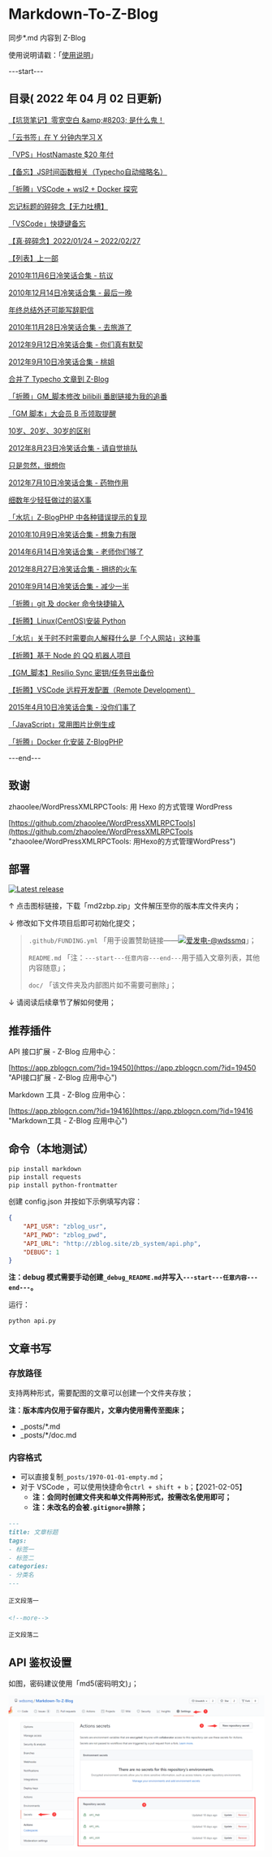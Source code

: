 # Markdown-To-Z-Blog

同步*.md 内容到 Z-Blog

使用说明请戳：「[使用说明](#部署 "使用说明")」

---start---

## 目录( 2022 年 04 月 02 日更新)

[【坑货笔记】零宽空白 &amp;amp;#8203; 是什么鬼！](https://www.wdssmq.com/post/20190818266.html "【坑货笔记】零宽空白 &amp;amp;#8203; 是什么鬼！")

[「云书签」在 Y 分钟内学习 X](https://www.wdssmq.com/post/20200629824.html "「云书签」在 Y 分钟内学习 X")

[「VPS」HostNamaste $20 年付](https://www.wdssmq.com/post/20220331233.html "「VPS」HostNamaste $20 年付")

[【备忘】JS时间函数相关（Typecho自动缩略名）](https://www.wdssmq.com/post/20120512985.html "【备忘】JS时间函数相关（Typecho自动缩略名）")

[「折腾」VSCode + wsl2 + Docker 探究](https://www.wdssmq.com/post/20220211184.html "「折腾」VSCode + wsl2 + Docker 探究")

[忘记标题的碎碎念【无力吐槽】](https://www.wdssmq.com/post/20141122436.html "忘记标题的碎碎念【无力吐槽】")

[「VSCode」快捷键备忘](https://www.wdssmq.com/post/20130525410.html "「VSCode」快捷键备忘")

[【真·碎碎念】2022/01/24 ~ 2022/02/27](https://www.wdssmq.com/post/20190705014.html "【真·碎碎念】2022/01/24 ~ 2022/02/27")

[【列表】上一部](https://www.wdssmq.com/post/20190520228.html "【列表】上一部")

[2010年11月6日冷笑话合集 - 抗议](https://www.wdssmq.com/post/2010Nian11Yue6RiXiaoHuaHeJi-KangYi.html "2010年11月6日冷笑话合集 - 抗议")

[2010年12月14日冷笑话合集 - 最后一晚](https://www.wdssmq.com/post/2010Nian12Yue14RiLengXiaoHuaHeJi-ZuiHouYiWan.html "2010年12月14日冷笑话合集 - 最后一晚")

[年终总结外还可能写辞职信](https://www.wdssmq.com/post/NianZhongZongJieWaiHaiKeNengXieCiZhiXin.html "年终总结外还可能写辞职信")

[2010年11月28日冷笑话合集 - 去旅游了](https://www.wdssmq.com/post/2010Nian11Yue28RiLengXiaoHuaHeJi-QuLvYouLe.html "2010年11月28日冷笑话合集 - 去旅游了")

[2012年9月12日冷笑话合集 - 你们真有默契](https://www.wdssmq.com/post/20100706785.html "2012年9月12日冷笑话合集 - 你们真有默契")

[2012年9月10日冷笑话合集 - 桃姐](https://www.wdssmq.com/post/20120910802.html "2012年9月10日冷笑话合集 - 桃姐")

[合并了 Typecho 文章到 Z-Blog](https://www.wdssmq.com/post/20200905897.html "合并了 Typecho 文章到 Z-Blog")

[「折腾」GM_脚本修改 bilibili 番剧链接为我的追番](https://www.wdssmq.com/post/20100222433.html "「折腾」GM_脚本修改 bilibili 番剧链接为我的追番")

[「GM 脚本」大会员 B 币领取提醒](https://www.wdssmq.com/post/20141219446.html "「GM 脚本」大会员 B 币领取提醒")

[10岁、20岁、30岁的区别](https://www.wdssmq.com/post/10Sui20Sui30SuiDeQuBie.html "10岁、20岁、30岁的区别")

[2012年8月23日冷笑话合集 - 请自觉排队](https://www.wdssmq.com/post/20100202644.html "2012年8月23日冷笑话合集 - 请自觉排队")

[只是忽然，很想你](https://www.wdssmq.com/post/20100419715.html "只是忽然，很想你")

[2012年7月10日冷笑话合集 - 药物作用](https://www.wdssmq.com/post/20120710686.html "2012年7月10日冷笑话合集 - 药物作用")

[细数年少轻狂做过的装X事](https://www.wdssmq.com/post/20120728252.html "细数年少轻狂做过的装X事")

[「水坑」Z-BlogPHP 中各种错误提示的复现](https://www.wdssmq.com/post/20200922437.html "「水坑」Z-BlogPHP 中各种错误提示的复现")

[2010年10月9日冷笑话合集 - 想象力有限](https://www.wdssmq.com/post/2010Nian10Yue9RiLengXiaoHuaHeJi-XiangQin.html "2010年10月9日冷笑话合集 - 想象力有限")

[2014年6月14日冷笑话合集 - 老师你们够了](https://www.wdssmq.com/post/20140614484.html "2014年6月14日冷笑话合集 - 老师你们够了")

[2012年8月27日冷笑话合集 - 拥挤的火车](https://www.wdssmq.com/post/20120828697.html "2012年8月27日冷笑话合集 - 拥挤的火车")

[2010年9月14日冷笑话合集 - 减少一半](https://www.wdssmq.com/post/2010nian9yue14rixiaohuaheji-jianshaoyiban.html "2010年9月14日冷笑话合集 - 减少一半")

[「折腾」git 及 docker 命令快捷输入](https://www.wdssmq.com/post/20171130103.html "「折腾」git 及 docker 命令快捷输入")

[【折腾】Linux(CentOS)安装 Python](https://www.wdssmq.com/post/20210224695.html "【折腾】Linux(CentOS)安装 Python")

[「水坑」关于时不时需要向人解释什么是「个人网站」这种事](https://www.wdssmq.com/post/20210828777.html "「水坑」关于时不时需要向人解释什么是「个人网站」这种事")

[【折腾】基于 Node 的 QQ 机器人项目](https://www.wdssmq.com/post/20210101974.html "【折腾】基于 Node 的 QQ 机器人项目")

[【GM_脚本】Resilio Sync 密钥/任务导出备份](https://www.wdssmq.com/post/20190130502.html "【GM_脚本】Resilio Sync 密钥/任务导出备份")

[【折腾】VSCode 远程开发配置（Remote Development）](https://www.wdssmq.com/post/20201120519.html "【折腾】VSCode 远程开发配置（Remote Development）")

[2015年4月10日冷笑话合集 - 没你们事了](https://www.wdssmq.com/post/20150410531.html "2015年4月10日冷笑话合集 - 没你们事了")

[「JavaScript」常用图片比例生成](https://www.wdssmq.com/post/20201121554.html "「JavaScript」常用图片比例生成")

[「折腾」Docker 化安装 Z-BlogPHP](https://www.wdssmq.com/post/20120817544.html "「折腾」Docker 化安装 Z-BlogPHP")

---end---

## 致谢

zhaoolee/WordPressXMLRPCTools: 用 Hexo 的方式管理 WordPress

[https://github.com/zhaoolee/WordPressXMLRPCTools](https://github.com/zhaoolee/WordPressXMLRPCTools "zhaoolee/WordPressXMLRPCTools: 用Hexo的方式管理WordPress")

## 部署

[![Latest release](https://img.shields.io/github/v/release/wdssmq/Markdown-To-Z-Blog?style=flat-square)](https://github.com/wdssmq/Markdown-To-Z-Blog/releases/latest "Latest release")

↑ 点击图标链接，下载「md2zbp.zip」文件解压至你的版本库文件夹内；

↓ 修改如下文件项目后即可初始化提交；

> `.github/FUNDING.yml` 「用于设置赞助链接——<a class="img-wrap" target="_blank" title="爱发电-@wdssmq" href="https://afdian.net/@wdssmq"><img src="https://img.shields.io/badge/%E7%88%B1%E5%8F%91%E7%94%B5-%40wdssmq-blueviolet" title="爱发电-@wdssmq" alt="爱发电-@wdssmq"></a>」；
>
> `README.md` 「注：`---start---任意内容---end---`用于插入文章列表，其他内容随意」；
>
> `doc/` 「该文件夹及内部图片如不需要可删除」；

↓ 请阅读后续章节了解如何使用；

## 推荐插件

API 接口扩展 - Z-Blog 应用中心：

[https://app.zblogcn.com/?id=19450](https://app.zblogcn.com/?id=19450 "API接口扩展 - Z-Blog 应用中心")

Markdown 工具 - Z-Blog 应用中心：

[https://app.zblogcn.com/?id=19416](https://app.zblogcn.com/?id=19416 "Markdown工具 - Z-Blog 应用中心")

## 命令（本地测试）

```shell
pip install markdown
pip install requests
pip install python-frontmatter
```

创建 config.json 并按如下示例填写内容：

```json
{
    "API_USR": "zblog_usr",
    "API_PWD": "zblog_pwd",
    "API_URL": "http://zblog.site/zb_system/api.php",
    "DEBUG": 1
}
```

**注：debug 模式需要手动创建`_debug_README.md`并写入`---start---任意内容---end---`。**

运行：

```bash
python api.py
```

## 文章书写

### 存放路径

支持两种形式，需要配图的文章可以创建一个文件夹存放；

**注：版本库内仅用于留存图片，文章内使用需传至图床；**

- _posts/*.md
- _posts/*/doc.md

### 内容格式

- 可以直接复制`_posts/1970-01-01-empty.md`；
- 对于 VSCode ，可以使用快捷命令`ctrl + shift + b`；【2021-02-05】
  - **注：会同时创建文件夹和单文件两种形式，按需改名使用即可；**
  - **注：未改名的会被`.gitignore`排除；**

```md
---
title: 文章标题
tags:
- 标签一
- 标签二
categories:
- 分类名
---

正文段落一

<!--more-->

正文段落二

```

## API 鉴权设置

如图，密码建议使用「md5(密码明文)」；

![001](doc/001.png "001")

